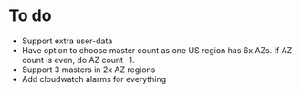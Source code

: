# To do

- Support extra user-data
- Have option to choose master count as one US region has 6x AZs. If AZ count is even, do AZ count -1.
- Support 3 masters in 2x AZ regions
- Add cloudwatch alarms for everything
